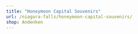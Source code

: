 ```yaml
---
title: "Honeymoon Capital Souvenirs"
url: /niagara-falls/honeymoon-capital-souvenirs/
shop: Andenken
---
```

